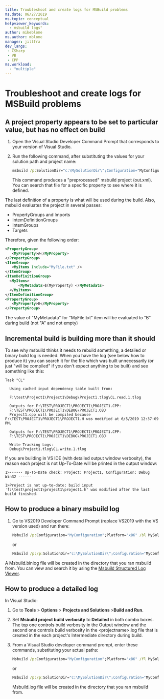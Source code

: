 ```yaml
---
title: Troubleshoot and create logs for MSBuild problems
ms.date: 06/27/2019
ms.topic: conceptual
helpviewer_keywords:
  - msbuild logs"
author: mikeblome
ms.author: mblome
manager: jillfra
dev_langs:
 - CSharp
 - VB
 - CPP
ms.workload:
  - "multiple"
---
```


# Troubleshoot and create logs for MSBuild problems

## A project property appears to be set to particular value, but has no effect on build

1. Open the Visual Studio Developer Command Prompt that corresponds to your version of Visual Studio.
1. Run the following command, after substituting the values for your solution path and project name:

    ```cmd
    msbuild /p:SolutionDir="c:\MySolutionDir\";Configuration="MyConfiguration";Platform="Win32" /pp:out.xml MyProject.vcxproj
    ```

    This command produces a "preprocessed" msbuild project (out.xml). You can search that file for a specific property to see where it is defined. 

The last definition of a property is what will be used during the build. Also, msbuild evaluates the project in several passes:

- PropertyGroups and Imports
- IntemDefinitionGroups
- IntemGroups
- Targets 

Therefore, given the following order:

```xml
<PropertyGroup>
   <MyProperty>A</MyProperty>
</PropertyGroup>
<ItemGroup>
   <MyItems Include="MyFile.txt" />
</ItemGroup>
<ItemDefinitionGroup>
  <MyItems>
      <MyMetadata>$(MyProperty) </MyMetadata>
  </MyItems>
</ItemDefinitionGroup>
<PropertyGroup>
   <MyProperty>B</MyProperty>
</PropertyGroup>
```

The value of "MyMetadata" for "MyFile.txt" item will be evaluated to "B" during build (not "A" and not empty)

## Incremental build is building more than it should

To see why msbuild thinks it needs to rebuild something, a detailed or binary build log is needed. When you have the log (see below how to produce it) you can search it for the file which was built unnecessarily (or just "will be compiled" if you don't expect anything to be built)  and see something like this:

```output
Task "CL"

  Using cached input dependency table built from:

  F:\test\Project1\Project1\Debug\Project1.tlog\CL.read.1.tlog

  Outputs for F:\TEST\PROJECT1\PROJECT1\PROJECT1.CPP:
  F:\TEST\PROJECT1\PROJECT1\DEBUG\PROJECT1.OBJ
  Project1.cpp will be compiled because F:\TEST\PROJECT1\PROJECT1\PROJECT1.H was modified at 6/5/2019 12:37:09 PM.

  Outputs for F:\TEST\PROJECT1\PROJECT1\PROJECT1.CPP:
  F:\TEST\PROJECT1\PROJECT1\DEBUG\PROJECT1.OBJ

  Write Tracking Logs:
  Debug\Project1.tlog\CL.write.1.tlog
```

If you are building in VS IDE (with detailed output window verbosity), the reason each project is not Up-To-Date will be printed in the output window:

```output
1>------ Up-To-Date check: Project: Project1, Configuration: Debug Win32 ------

1>Project is not up-to-date: build input 'f:\test\project1\project1\project1.h' was modified after the last build finished.
```

## How to produce a binary msbuild log

1. Go to VS2019 Developer Command Prompt (replace VS2019 with the VS version used) and run there:

    ```cmd
    Msbuild /p:Configuration="MyConfiguration";Platform="x86" /bl MySolution.sln
    ```

    or

    ```cmd
    Msbuild /p:/p:SolutionDir="c:\MySolutionDir\";Configuration="MyConfiguration";Platform="Win32" /bl MyProject.vcxproj
    ```

A Msbuild.binlog file will be created in the directory that you ran msbuild from. You can view and search it by using the [Msbuild Structured Log Viewer](http://www.msbuildlog.com/).

## How to produce a detailed log

In Visual Studio:

1. Go to **Tools** > **Options** > **Projects and Solutions** >**Build and Run**.
1. Set **Msbuild project build verbosity** to **Detailed** in both combo boxes. The top one controls build verbosity in the Output window and the second one controls build verbosity in the \<projectname\>.log file that is created in the each project's Intermediate directory during build.
1. From a Visual Studio developer command prompt, enter these commands, substituting your actual paths:

    ```cmd
    Msbuild /p:Configuration="MyConfiguration";Platform="x86" /fl MySolution.sln 
    ```

    or

    ```cmd
    Msbuild /p:/p:SolutionDir="c:\MySolutionDir\";Configuration="MyConfiguration";Platform="Win32" /fl MyProject.vcxproj
    ```

    Msbuild.log file will be created in the directory that you ran msbuild from.  
